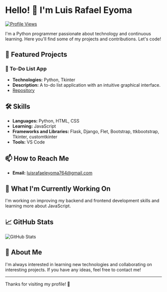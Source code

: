 # Hello! 👋 I'm Luis Rafael Eyoma

[![Profile Views](https://komarev.com/ghpvc/?username=Xenon0001&color=blueviolet)](https://github.com/Xenon0001)

I'm a Python programmer passionate about technology and continuous learning. Here you'll find some of my projects and contributions. Let's code!

## 🚀 Featured Projects

### 📝 To-Do List App
- **Technologies:** Python, Tkinter
- **Description:** A to-do list application with an intuitive graphical interface.
- [Repository](https://github.com/Xenon0001/to-do-list-app)

## 🛠️ Skills

- **Languages:** Python, HTML, CSS
- **Learning:** JavaScript
- **Frameworks and Libraries:** Flask, Django, Flet, Bootstrap, ttkbootstrap, Tkinter, customtkinter
- **Tools:** VS Code

## 📫 How to Reach Me

- **Email:** [luisrafaeleyoma764@gmail.com](mailto:luisrafaeleyoma764@gmail.com)

## 🌱 What I'm Currently Working On
I'm working on improving my backend and frontend development skills and learning more about JavaScript.

## 📈 GitHub Stats
![GitHub Stats](https://github-readme-stats.vercel.app/api?username=Xenon0001&show_icons=true&theme=radical)

## 💬 About Me
I'm always interested in learning new technologies and collaborating on interesting projects. If you have any ideas, feel free to contact me!

---

Thanks for visiting my profile! 🚀

<!---
Xenon0001/Xenon0001 is a ✨ special ✨ repository because its `README.md` (this file) appears on your GitHub profile.
You can click the Preview link to take a look at your changes.
--->
